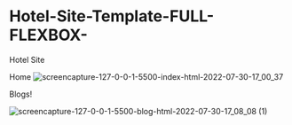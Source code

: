 # Hotel-Site-Template-FULL-FLEXBOX-
Hotel Site 

Home
![screencapture-127-0-0-1-5500-index-html-2022-07-30-17_00_37](https://user-images.githubusercontent.com/76847694/181918010-89d04c27-7bbd-4d47-88ac-7aa71b9f0167.png)

Blogs!

![screencapture-127-0-0-1-5500-blog-html-2022-07-30-17_08_08 (1)](https://user-images.githubusercontent.com/76847694/181918121-7f358636-d433-4c22-b15c-c48dc115c403.png)
